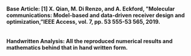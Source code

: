 **Base Article: [1] X. Qian, M. Di Renzo, and A. Eckford, ”Molecular communications: Model-based and data-driven receiver design and optimization,”IEEE Access, vol. 7, pp. 53 555-53 565, 2019.**
</br> </br> </br>**Handwritten Analysis: All the reproduced numerical results and mathematics behind that in hand written form.** 
